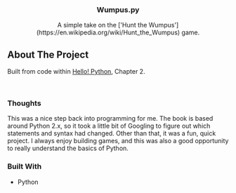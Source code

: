 
<!--
*** Thanks for checking out the Best-README-Template. If you have a suggestion
*** that would make this better, please fork the repo and create a pull request
*** or simply open an issue with the tag "enhancement".
*** Thanks again! Now go create something AMAZING! :D
***
***
***
*** To avoid retyping too much info. Do a search and replace for the following:
*** github_username, repo_name, twitter_handle, email, project_title, project_description
-->



  <h3 align="center">Wumpus.py</h3>

  <p align="center">
    A simple take on the ['Hunt the Wumpus'](https://en.wikipedia.org/wiki/Hunt_the_Wumpus) game.
    <br />
  </p>

<!-- ABOUT THE PROJECT -->
## About The Project

Built from code within [Hello! Python](https://www.manning.com/books/hello-python "Hello! Python"), Chapter 2.

<br>

### Thoughts
This was a nice step back into programming for me. The book is based around Python 2.x, so it took a little bit of Googling to figure out which statements and syntax had changed. Other than that, it was a fun, quick project. I always enjoy building games, and this was also a good opportunity to really understand the basics of Python.

### Built With

* Python
